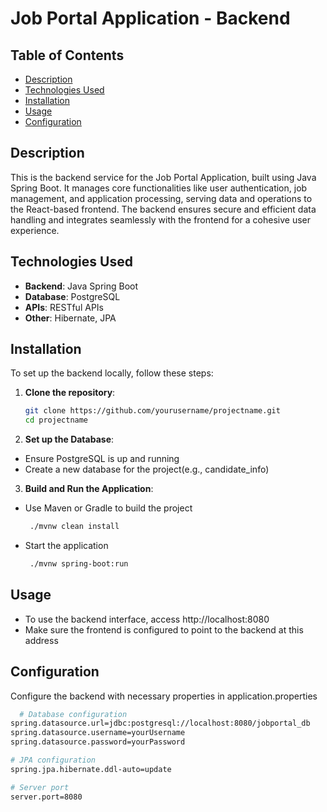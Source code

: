 # Job Portal Application - Backend

## Table of Contents
- [Description](#description)
- [Technologies Used](#technologies-used)
- [Installation](#installation)
- [Usage](#usage)
- [Configuration](#configuration)

## Description
This is the backend service for the Job Portal Application, built using Java Spring Boot. It manages core functionalities like user authentication, job management, and application processing, serving data and operations to the React-based frontend. The backend ensures secure and efficient data handling and integrates seamlessly with the frontend for a cohesive user experience.

## Technologies Used
- **Backend**: Java Spring Boot
- **Database**: PostgreSQL
- **APIs**: RESTful APIs
- **Other**: Hibernate, JPA

## Installation
To set up the backend locally, follow these steps:

1. **Clone the repository**:
   ```bash
   git clone https://github.com/yourusername/projectname.git
   cd projectname
   ```

2. **Set up the Database**:
- Ensure PostgreSQL is up and running
- Create a new database for the project(e.g., candidate_info)

3. **Build and Run the Application**:
- Use Maven or Gradle to build the project
  ```bash
   ./mvnw clean install
   ```
- Start the application
  ```bash
   ./mvnw spring-boot:run
   ```

## Usage
- To use the backend interface, access http://localhost:8080
- Make sure the frontend is configured to point to the backend at this address

## Configuration
Configure the backend with necessary properties in application.properties
```bash
  # Database configuration
spring.datasource.url=jdbc:postgresql://localhost:8080/jobportal_db
spring.datasource.username=yourUsername
spring.datasource.password=yourPassword

# JPA configuration
spring.jpa.hibernate.ddl-auto=update

# Server port
server.port=8080
```
